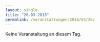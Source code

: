 ```yaml
---
layout: single
title: "26.03.2018"
permalink: /veranstaltungen/2018/03/26/
---
```


Keine Veranstaltung an diesem Tag.
